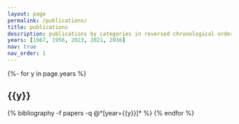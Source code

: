 ```yaml
---
layout: page
permalink: /publications/
title: publications
description: publications by categories in reversed chronological order. generated by jekyll-scholar.
years: [1967, 1956, 2023, 2021, 2016]
nav: true
nav_order: 1
---
```

<!-- _pages/publications.md -->

<div class="publications">

{%- for y in page.years %}

<h2 class="year">{{y}}</h2>
  {% bibliography -f papers -q @*[year={{y}}]* %}
{% endfor %}

</div>

